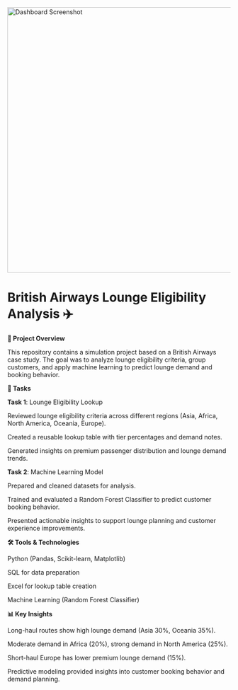 <img src="images/dashboard.png" alt="Dashboard Screenshot" width="600">

# British Airways Lounge Eligibility Analysis ✈️


**📌 Project Overview**

This repository contains a simulation project based on a British Airways case study. The goal was to analyze lounge eligibility criteria, group customers, and apply machine learning to predict lounge demand and booking behavior.



**📝 Tasks**

**Task 1**: Lounge Eligibility Lookup

Reviewed lounge eligibility criteria across different regions (Asia, Africa, North America, Oceania, Europe).

Created a reusable lookup table with tier percentages and demand notes.

Generated insights on premium passenger distribution and lounge demand trends.

**Task 2**: Machine Learning Model

Prepared and cleaned datasets for analysis.

Trained and evaluated a Random Forest Classifier to predict customer booking behavior.

Presented actionable insights to support lounge planning and customer experience improvements.



**🛠️ Tools & Technologies**

Python (Pandas, Scikit-learn, Matplotlib)

SQL for data preparation

Excel for lookup table creation

Machine Learning (Random Forest Classifier)



**📊 Key Insights**

Long-haul routes show high lounge demand (Asia 30%, Oceania 35%).

Moderate demand in Africa (20%), strong demand in North America (25%).

Short-haul Europe has lower premium lounge demand (15%).

Predictive modeling provided insights into customer booking behavior and demand planning.
